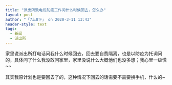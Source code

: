 ```yaml
---
title: "派出所致电说防疫工作问什么时候回去，怎么办"
layout: post
author: "「7上8下」 on 2020-3-11 13:43"
header-style: text
tags:
  - 新闻
  - 派出所
---
```


<head></head>
<body>
  家里说派出所打电话问我什么时候回去，回去要自费隔离，也是以防疫为托词问的，具体问了什么我没敢问家里，家里没说什么大概他们也没多想；我心里一级慌~~
 <br> 
 <br> 其实我原计划也是要回去了的，这种情况下回去的话需要不需要换手机，什么的~
 <br> 
 <br> 
 <br>
</body>


